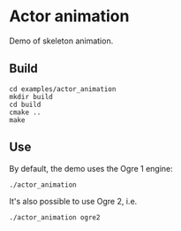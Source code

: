 # Actor animation

Demo of skeleton animation.

## Build

~~~
cd examples/actor_animation
mkdir build
cd build
cmake ..
make
~~~

## Use

By default, the demo uses the Ogre 1 engine:

    ./actor_animation

It's also possible to use Ogre 2, i.e.

    ./actor_animation ogre2

